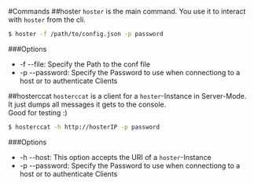 #Commands
##hoster
`hoster` is the main command. You use it to interact with `hoster` from the cli.
```bash
$ hoster -f /path/to/config.json -p password
```
###Options
- -f --file: Specify the Path to the conf file
- -p --password: Specify the Password to use when connectiong to a host or to authenticate Clients

##hosterccat
`hosterccat` is a client for a `hoster`-Instance in Server-Mode.  
It just dumps all messages it gets to the console.  
Good for testing :)
```bash
$ hosterccat -h http://hosterIP -p password
```
###Options
- -h --host: This option accepts the URI of a `hoster`-Instance
- -p --password: Specify the Password to use when connectiong to a host or to authenticate Clients
